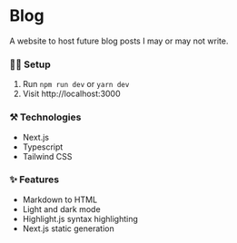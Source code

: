 # Blog

A website to host future blog posts I may or may not write.

### 👩‍💻 Setup

1. Run `npm run dev` or `yarn dev`
2. Visit http://localhost:3000

### ⚒ Technologies

- Next.js
- Typescript
- Tailwind CSS

### ✨ Features

- Markdown to HTML
- Light and dark mode
- Highlight.js syntax highlighting
- Next.js static generation

